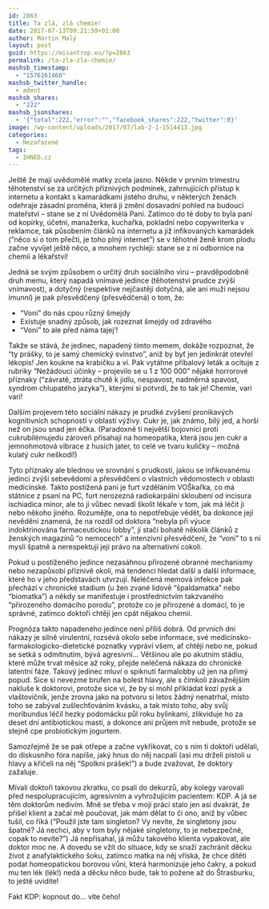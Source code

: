 ```yaml
---
id: 2863
title: Ta zlá, zlá chemie!
date: 2017-07-13T09:21:59+01:00
author: Martin Malý
layout: post
guid: https://misantrop.eu/?p=2863
permalink: /ta-zla-zla-chemie/
mashsb_timestamp:
  - "1576161460"
mashsb_twitter_handle:
  - adent
mashsb_shares:
  - "222"
mashsb_jsonshares:
  - '{"total":222,"error":"","facebook_shares":222,"twitter":0}'
image: /wp-content/uploads/2017/07/lab-2-1-1514413.jpg
categories:
  - Nezařazené
tags:
  - IHNED.cz
---
```

Ještě že mají uvědomělé matky zcela jasno. Někde v prvním trimestru těhotenství se za určitých příznivých podmínek, zahrnujících přístup k internetu a kontakt s kamarádkami jistého druhu, v některých ženách odehraje zásadní proměna, která ji změní dosavadní pohled na budoucí mateřství &#8211; stane se z ní Uvědomělá Paní. Zatímco do té doby to byla paní od kopírky, účetní, manažerka, kuchařka, pokladní nebo copywriterka v reklamce, tak působením článků na internetu a již infikovaných kamarádek (“něco si o tom přečti, je toho plný internet”) se v těhotné ženě krom plodu začne vyvíjet ještě něco, a mnohem rychleji: stane se z ní odbornice na chemii a lékařství!

<!--more-->

Jedná se svým způsobem o určitý druh sociálního viru &#8211; pravděpodobně druh memu, který napadá vnímavé jedince (těhotenství prudce zvýší vnímavost), a dotyčný (respektive nejčastěji dotyčná, ale ani muži nejsou imunní) je pak přesvědčený (přesvědčená) o tom, že:

  * “Voni” do nás cpou různý šmejdy
  * Existuje snadný způsob, jak rozeznat šmejdy od zdravého
  * “Voni” to ale před náma tajej’!

Takže se stává, že jedinec, napadený tímto memem, dokáže rozpoznat, že “ty prášky, to je samý chemický svinstvo”, aniž by byť jen jedinkrát otevřel lékopis! Jen koukne na krabičku a ví. Pak vytáhne příbalový leták a ocituje z rubriky “Nežádoucí účinky &#8211; projevilo se u 1 z 100 000” nějaké horrorové příznaky (“závratě, ztráta chutě k jídlu, nespavost, nadměrná spavost, syndrom chlupatého jazyka”), kterými si potvrdí, že to tak je! Chemie, vari vari!

Dalším projevem této sociální nákazy je prudké zvýšení pronikavých kognitivních schopností v oblasti výživy. Cukr je, jak známo, bílý jed, a horší než on jsou snad jen éčka. (Paradoxně ti největší bojovníci proti cukrubílémujedu zároveň přísahají na homeopatika, která jsou jen cukr a jemnohmotová vibrace z husích jater, to celé ve tvaru kuličky &#8211; možná kulatý cukr neškodí!)

Tyto příznaky ale blednou ve srovnání s prudkostí, jakou se infikovanému jedinci zvýší sebevědomí a přesvědčení o vlastních vědomostech v oblasti medicínské. Takto postižená paní je furt vzděláním VOŠkařka, co má státnice z psaní na PC, furt nerozezná radiokarpální skloubení od incisura ischiadica minor, ale to jí vůbec nevadí školit lékaře v tom, jak má léčit ji nebo někoho jiného. Rozumějte, ona to nepotřebuje vědět, ba dokonce její nevědění znamená, že na rozdíl od doktora “nebyla při výuce indoktrinována farmaceutickou lobby”, jí stačí bohatě několik článků z ženských magazínů “o nemocech” a intenzivní přesvědčení, že “voni” to s ní myslí špatně a nerespektují její právo na alternativní cokoli.

Pokud u postiženého jedince nezasáhnou přirozené obranné mechanismy nebo nezapůsobí příznivě okolí, má tendenci hledat další a další informace, které ho v jeho představách utvrzují. Neléčená memová infekce pak přechází v chronické stadium (u žen zvané lidově “špaldamatka” nebo “biomatka”) a někdy se manifestuje i prostřednictvím takzvaného “přirozeného domácího porodu”, protože co je přirozené a domácí, to je správné, zatímco doktoři chtějí jen cpát nějakou chemii.

Prognóza takto napadeného jedince není příliš dobrá. Od prvních dní nákazy je silně virulentní, rozsévá okolo sebe informace, své medicínsko-farmakologicko-dietetické poznatky vypráví všem, ať chtějí nebo ne, pokud se setká s odmítnutím, bývá agresivní… Většinou ale po akutním stádiu, které může trvat měsíce až roky, přejde neléčená nákaza do chronické latentní fáze. Takový jedinec mluví o spiknutí farmalobby už jen na přímý popud. Sice si nevezme brufen na bolest hlavy, ale s čímkoli závažnějším nakluše k doktorovi, protože sice ví, že by si mohl přikládat kozí pysk a vlaštovičník, jenže zrovna jako na potvoru si letos žádný nenatrhal, místo toho se zabýval zušlechťováním kvásku, a tak místo toho, aby svůj moribundus léčil hezky podomácku půl roku bylinkami, zlikviduje ho za deset dní antibiotickou mastí, a dokonce ani průjem mít nebude, protože se stejně cpe probiotickým jogurtem.

Samozřejmě že se pak otřepe a začne vykřikovat, co s ním ti doktoři udělali, do diskusního fóra napíše, jaký hnus do něj nacpali (asi mu drželi pistoli u hlavy a křičeli na něj “Spolkni prášek!”) a bude zvažovat, že doktory zažaluje.

Mívali doktoři takovou zkratku, co psali do dekurzů, aby kolegy varovali před nespolupracujícím, agresivním a vyhrožujícím pacientem: KDP. A já se těm doktorům nedivím. Mně se třeba v mojí práci stalo jen asi dvakrát, že přišel klient a začal mě poučovat, jak mám dělat to či ono, aniž by vůbec tušil, co říká (“Použil jste tam singleton? Vy nevíte, že singletony jsou špatné? Já nechci, aby v tom byly nějaké singletony, to je nebezpečné, copak to nevíte?”) Já nepřísahal, já můžu takového klienta vypakovat, ale doktor moc ne. A dovedu se vžít do situace, kdy se snaží zachránit děcku život z anafylaktického šoku, zatímco matka na něj vříská, že chce dítěti podat homeopatickou borovou vůni, která harmonizuje jeho čakry, a pokud mu ten lék (lék!) nedá a děcku něco bude, tak to požene až do Štrasburku, to ještě uvidíte!

Fakt KDP: kopnout do… víte čeho!